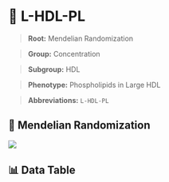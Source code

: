 # 🧪 L-HDL-PL

> **Root:** Mendelian Randomization

> **Group:** Concentration  

> **Subgroup:** HDL

> **Phenotype:** Phospholipids in Large HDL  

> **Abbreviations:** `L-HDL-PL`

## 🧬 Mendelian Randomization  

<img src="/MR/Figures/Inverse/LhengxianHDLhengxianPL.png"/>


## 📊 Data Table


<CsvTableMRI src="/MR/Data/Inverse/LhengxianHDLhengxianPL.csv"/>
